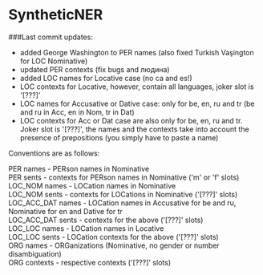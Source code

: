 # SyntheticNER

###Last commit updates:

- added George Washington to PER names (also fixed Turkish Vaşington for LOC Nominative)
- updated PER contexts (fix bugs and людина)
- added LOC names for Locative case (no ca and es!)
- LOC contexts for Locative, however, contain all languages, joker slot is '[???]'
- LOC names for Accusative or Dative case: only for be, en, ru and tr (be and ru in Acc, en in Nom, tr in Dat)
- LOC contexts for Acc or Dat case are also only for be, en, ru and tr.  Joker slot is '[???]', the names and the contexts take into account the presence of prepositions (you simply have to paste a name)

Conventions are as follows:

PER names - PERson names in Nominative <br />
PER sents - contexts for PERson names in Nominative ('m' or 'f' slots) <br />
LOC_NOM names - LOCation names in Nominative <br />
LOC_NOM sents - contexts for LOCations in Nominative ('[???]' slots) <br />
LOC_ACC_DAT names - LOCation names in Accusative for be and ru, Nominative for en and Dative for tr <br />
LOC_ACC_DAT sents - contexts for the above ('[???]' slots) <br />
LOC_LOC names - LOCation names in Locative <br />
LOC_LOC sents - LOCation contexts for the above ('[???]' slots) <br />
ORG names - ORGanizations (Nominative, no gender or number disambiguation) <br />
ORG contexts - respective contexts ('[???]' slots) <br />